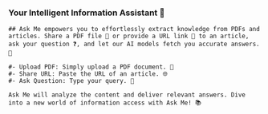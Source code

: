  ### Your Intelligent Information Assistant 🤖

    ## Ask Me empowers you to effortlessly extract knowledge from PDFs and articles. Share a PDF file 📄 or provide a URL link 🔗 to an article, ask your question ❓, and let our AI models fetch you accurate answers. 🚀

    #- Upload PDF: Simply upload a PDF document. 📂
    #- Share URL: Paste the URL of an article. 🌐
    #- Ask Question: Type your query. 💬

    Ask Me will analyze the content and deliver relevant answers. Dive into a new world of information access with Ask Me! 📚
